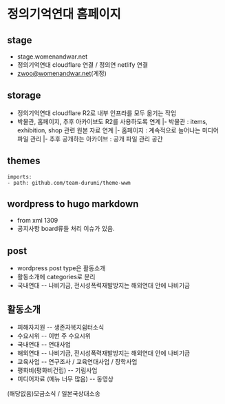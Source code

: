 # 정의기억연대 홈페이지

## stage
- stage.womenandwar.net
- 정의기억연대 cloudflare 연결 / 정의연 netlify 연결
- zwoo@womenandwar.net(계정)

## storage
- 정의기억연대 cloudflare R2로 내부 인프라를 모두 옮기는 작업
- 박물관, 홈페이지, 추후 아카이브도 R2를 사용하도록 연계
|- 박물관 : items, exhibition, shop 관련 원본 자료 연계
|- 홈페이지 : 계속적으로 늘어나는 미디어 파일 관리
|- 추후 공개하는 아카이브 : 공개 파일 관리 공간

## themes
```
imports:
- path: github.com/team-durumi/theme-wwm
```

## wordpress to hugo markdown
- from xml 1309 
- 공지사항 board류들 처리 이슈가 있음.


## post
- wordpress post type은 활동소개
- 활동소개에 categories로 분리 
- 국내연대
-- 나비기금, 전시성폭력재발방지는 해외연대 안에 나비기금


## 활동소개
- 피해자지원
-- 생존자복지쉼터소식
- 수요시위
-- 이번 주 수요시위
- 국내연대
-- 연대사업
- 해외연대
-- 나비기금, 전시성폭력재발방지는 해외연대 안에 나비기금
- 교육사업
-- 연구조사 / 교육연대사업 / 장학사업
- 평화비(평화비건립)
-- 기림사업
- 미디어자료 (메뉴 너무 많음)
--  동영상 

 (해당없음)모금소식 / 일본국상대소송
